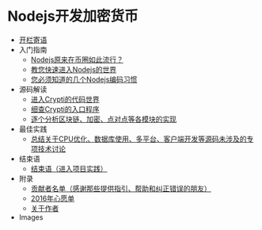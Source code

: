# Nodejs开发加密货币

- [开栏寄语](/1-开栏寄语/1-开栏寄语.md)
- 入门指南
    * [Nodejs原来在币圈如此流行？](/2-入门指南/2-Nodejs原来在币圈如此流行？.md)
    * [教您快速进入Nodejs的世界](/2-入门指南/3-教您快速进入Nodejs的世界.md)
    * [您必须知道的几个Nodejs编码习惯](/2-入门指南/4-您必须知道的几个Nodejs编码习惯.md)
- 源码解读
    * [进入Crypti的代码世界](/3-源码解读/5-进入Crypti的代码世界.md)
    * [细查Crypti的入口程序](/3-源码解读/6-细查Crypti的入口程序.md)
    * [逐个分析区块链、加密、点对点等各模块的实现](/3-源码解读/7-20-逐个分析区块链、加密、点对点等各模块的实现.md)
- 最佳实践
    * [总结关于CPU优化、数据库使用、多平台、客户端开发等源码未涉及的专项技术讨论](/4-最佳实践/21-24-总结关于CPU优化、数据库使用、多平台、客户端开发等源码未涉及的专项技术讨论.md)
- 结束语
    * [结束语（进入项目实践）](/5-结束语/25-结束语（进入项目实践）.md)
- 附录
    * [贡献者名单（感谢那些提供指引、帮助和纠正错误的朋友）](/6-附录/26-贡献者名单（感谢那些提供指引、帮助和纠正错误的朋友）.md)
    * [2016年心愿单](/6-附录/27-2016年心愿单.md)
    * [关于作者](/6-附录/28-关于作者.md)
- Images
